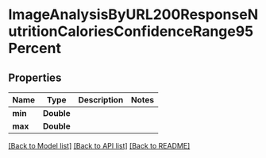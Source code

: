 # ImageAnalysisByURL200ResponseNutritionCaloriesConfidenceRange95Percent

## Properties
Name | Type | Description | Notes
------------ | ------------- | ------------- | -------------
**min** | **Double** |  | 
**max** | **Double** |  | 

[[Back to Model list]](../README.md#documentation-for-models) [[Back to API list]](../README.md#documentation-for-api-endpoints) [[Back to README]](../README.md)


